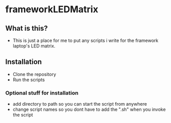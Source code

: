 # frameworkLEDMatrix

## What is this?
- This is just a place for me to put any scripts i write for the framework laptop's LED matrix.

## Installation
- Clone the repository
- Run the scripts
### Optional stuff for installation
- add directory to path so you can start the script from anywhere
- change script names so you dont have to add the ".sh" when you invoke the script
